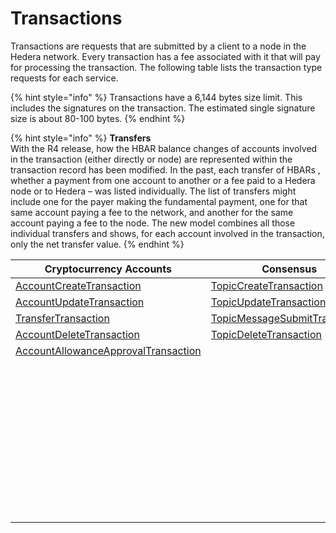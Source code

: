 # Transactions

Transactions are requests that are submitted by a client to a node in the Hedera network. Every transaction has a fee associated with it that will pay for processing the transaction. The following table lists the transaction type requests for each service.

{% hint style="info" %}
Transactions have a 6,144 bytes size limit. This includes the signatures on the transaction. The estimated single signature size is about 80-100 bytes.
{% endhint %}

{% hint style="info" %}
**Transfers**\
With the R4 release, how the HBAR balance changes of accounts involved in the transaction (either directly or node) are represented within the transaction record has been modified. In the past, each transfer of HBARs , whether a payment from one account to another or a fee paid to a Hedera node or to Hedera – was listed individually. The list of transfers might include one for the payer making the fundamental payment, one for that same account paying a fee to the network, and another for the same account paying a fee to the node. The new model combines all those individual transfers and shows, for each account involved in the transaction, only the net transfer value.
{% endhint %}

<table><thead><tr><th width="361">Cryptocurrency Accounts</th><th>Consensus</th><th>Tokens</th><th>File Service</th><th>Smart Contracts</th></tr></thead><tbody><tr><td><a href="../cryptocurrency/create-an-account.md">AccountCreateTransaction</a></td><td><a href="../consensus-service/create-a-topic.md">TopicCreateTransaction</a></td><td><a href="../token-service/define-a-token.md">TokenCreateTransaction</a></td><td><a href="../file-service/create-a-file.md">FileCreateTransaction</a></td><td><a href="../smart-contracts/create-a-smart-contract.md">ContractCreateTransaction</a></td></tr><tr><td><a href="../cryptocurrency/update-an-account.md">AccountUpdateTransaction</a></td><td><a href="../consensus-service/update-a-topic.md">TopicUpdateTransaction</a></td><td><a href="../token-service/update-a-token.md">TokenUpdateTransaction</a></td><td><a href="../file-service/append-to-a-file.md">FileAppendTransaction</a></td><td><a href="../smart-contracts/update-a-smart-contract.md">ContractUpdateTransaction</a></td></tr><tr><td><a href="../cryptocurrency/transfer-cryptocurrency.md">TransferTransaction</a></td><td><a href="../consensus-service/submit-a-message.md">TopicMessageSubmitTransaction</a></td><td><a href="../token-service/delete-a-token.md">TokenDeleteTransaction</a></td><td><a href="../file-service/update-a-file.md">FileUpdateTransaction</a></td><td><a href="../smart-contracts/delete-a-smart-contract.md">ContractDeleteTransaction</a></td></tr><tr><td><a href="../cryptocurrency/delete-an-account.md">AccountDeleteTransaction</a></td><td><a href="../consensus-service/delete-a-topic.md">TopicDeleteTransaction</a></td><td><a href="../token-service/associate-tokens-to-an-account.md">TokenAssociateTransaction</a></td><td><a href="../file-service/delete-a-file.md">FileDeleteTransaction</a></td><td><a href="../smart-contracts/ethereum-transaction.md">EthereumTransaction</a></td></tr><tr><td><a href="../cryptocurrency/approve-an-allowance.md">AccountAllowanceApprovalTransaction</a></td><td></td><td><a href="../token-service/dissociate-tokens-from-an-account.md">TokenDissociateTransaction</a></td><td></td><td></td></tr><tr><td></td><td></td><td><a href="../token-service/mint-a-token.md">TokenMintTransaction</a></td><td></td><td></td></tr><tr><td></td><td></td><td><a href="../token-service/burn-a-token.md">TokenBurnTransaction</a></td><td></td><td></td></tr><tr><td></td><td></td><td><a href="../token-service/freeze-an-account.md">TokenFreezeTransaction</a></td><td></td><td></td></tr><tr><td></td><td></td><td><a href="../token-service/update-a-fee-schedule.md">TokenFeeScheduleUpdateTransaction</a></td><td></td><td></td></tr><tr><td></td><td></td><td><a href="../token-service/unfreeze-an-account.md">TokenUnfreezeTransaction</a></td><td></td><td></td></tr><tr><td></td><td></td><td><a href="../token-service/enable-kyc-account-flag.md">TokenGrantKycTransaction</a></td><td></td><td></td></tr><tr><td></td><td></td><td><a href="../token-service/disable-kyc-account-flag.md">TokenRevokeKycTransaction</a></td><td></td><td></td></tr><tr><td></td><td></td><td><a href="../token-service/pause-a-token.md">TokenPauseTransaction</a></td><td></td><td></td></tr><tr><td></td><td></td><td><a href="../token-service/unpause-a-token.md">TokenUnpauseTransaction</a></td><td></td><td></td></tr><tr><td></td><td></td><td><a href="../token-service/wipe-a-token.md">TokenWipeTransaction</a></td><td></td><td></td></tr></tbody></table>
